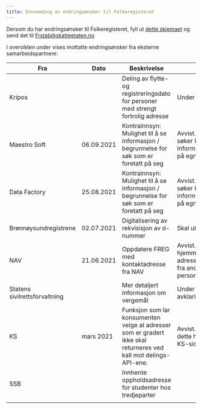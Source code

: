 ```yaml
---
title: Innsending av endringsønsker til Folkeregisteret
---
```

Dersom du har endringsønsker til Folkeregisteret, fyll ut [dette skjemaet](./Innspillskjema_FREG_v5_1.pdf) og send det til Frstab@skatteetaten.no
  
I oversikten under vises mottatte endringsønsker fra eksterne samarbeidspartnere:
  
| Fra | Dato | Beskrivelse |Status | 
|------------|-------------------------------------|----------------|----------------|
|Kripos||Deling av flytte- og registreringsdato for personer med strengt fortrolig adresse|Under behandling|
|Maestro Soft|06.09.2021|Kontrainnsyn: Mulighet til å se informasjon / begrunnelse for søk som er foretatt på seg |Avvist. Den som søker kan informere om dette på egne sider |
|Data Factory|25.08.2021|Kontrainnsyn: Mulighet til å se informasjon / begrunnelse for søk som er foretatt på seg |Avvist. Den som søker kan informere om dette på egne sider |
|Brønnøysundregistrene|02.07.2021|Digitalisering av rekvisisjon av d-nummer|Skal utvikles|
|NAV|21.06.2021|Oppdatere FREG med kontaktadresse fra NAV|Avvist. Ikke hjemmel til å motta adresseinformasjon fra andre enn personen selv|
|Statens sivilrettsforvaltning||Mer detaljert informasjon om vergemål|Under juridisk avklaring|
|KS|mars 2021|Funksjon som lar konsumenten velge at adresser som er gradert ikke skal returneres ved kall mot delings-API-ene.|Avvist. Ønskelig at dette håndteres på KS-siden.|
|SSB||Innhente oppholdsadresse for studenter hos tredjeparter| |
|||||


